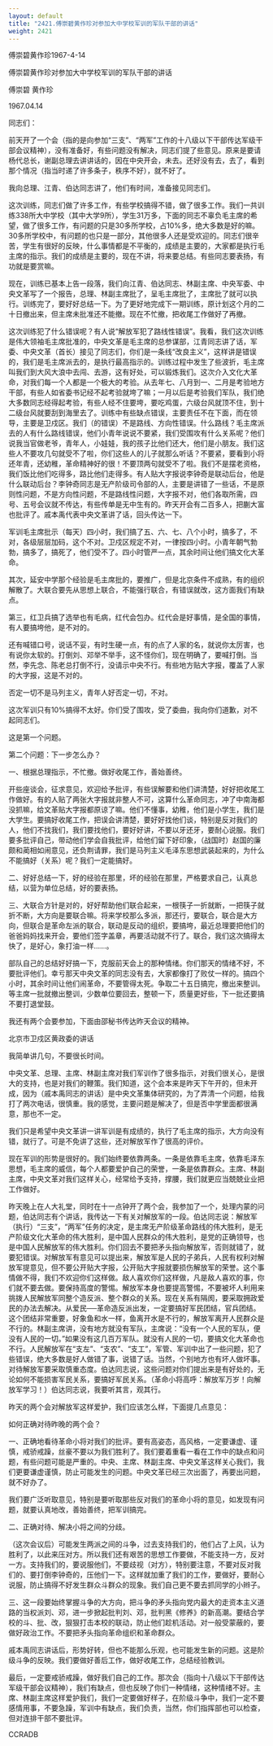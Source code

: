 ```yaml
---
layout: default
title: "2421.傅崇碧黄作珍对参加大中学校军训的军队干部的讲话"
weight: 2421
---
```


傅崇碧黄作珍1967-4-14

傅崇碧黄作珍对参加大中学校军训的军队干部的讲话

傅崇碧 黄作珍

1967.04.14

同志们：

前天开了一个会（指的是向参加“三支”、“两军”工作的十八级以下干部传达军级干部会议精神），没有准备好，有些问题没有解决，同志们提了些意见。原来是要请杨代总长，谢副总理去讲讲话的，因在中央开会，未去。还好没有去，去了，看到那个情况（指当时递了许多条子，秩序不好），就不好了。

我向总理、江青、伯达同志讲了，他们有时间，准备接见同志们。

这次训练，同志们做了许多工作，有些学校搞得不错，做了很多工作。我们一共训练338所大中学校（其中大学9所），学生31万多，下面的同志不辜负毛主席的希望，做了很多工作，有问题的只是30多所学校，占10%多，绝大多数是好的嘛。30多所学校中，有问题的也只是一部分，其他很多人还是受欢迎的。同志们很辛苦，学生有很好的反映，什么事情都是不平衡的，成绩是主要的，大家都是执行毛主席的指示。我们的成绩是主要的，现在不讲，将来要总结。有些同志要表扬，有功就是要赏嘛。

现在，训练已基本上告一段落，我们向江青、伯达同志、林副主席、中央军委、中央文革写了一个报告，总理、林副主席批了，呈毛主席批了，主席批了就可以执行。训练完了，要好好总结一下。为了更好地完成下一期训练，原计划这个月的二十日撤出来，但主席未批准还不能撤。现在不忙撤，把收尾工作做好了再撤。

这次训练犯了什么错误呢？有人说“解放军犯了路线性错误”。我看，我们这次训练是伟大领袖毛主席批准的，中央文革是毛主席的总参谋部，江青同志讲了话，军委、中央文革（首长）接见了同志们，你们是一条线“改良主义”，这样讲是错误的，我们是毛主席派去的，是执行最高指示的。训练过程中发生了些波折，毛主席叫我们到大风大浪中去闯、去游，这有好处，可以锻炼我们。这次介入文化大革命，对我们每一个人都是一个极大的考验。从去年七、八月到一、二月是考验地方干部，有些人如省委书记经不起考验就垮了嘛；一月以后是考验我们军队，我们绝大多数同志经得起考验，有些人经不住要垮，要吃鸡蛋，六级台风就顶不住，到十二级台风就要刮到海里去了。训练中有些缺点错误，主要责任不在下面，而在领导，主要是卫戍区。我们（的错误）不是路线、方向性错误。什么路线？毛主席派去的人有什么路线错误，他们小青年说说不要紧，我们受围攻有什么关系呢？他们说我当官做老爷，青年人，小娃娃，我的孩子比他们还大，他们是小朋友。我们这些人不要攻几句就受不了啦，你们这些人的儿子就那么听话？不要紧，要看到小将还年青，还幼稚，革命精神好的很！不要顶两句就受不了啦。我们不是摆老资格，我们饭比他们吃得多，路比他们走得多。有人贴大字报说李钟奇是联动后台，他是什么联动后台？李钟奇同志是无产阶级司令部的人，主要是讲错了一些话，不是原则性问题，不是方向性问题，不是路线性问题，大字报不对，他们各取所需，四号、五号会议就不传达，有些传单是无中生有的。昨天开会有二百多人，把蒯大富也批评了。戚本禹代表中央文革讲了话，回头传达一下。

军训毛主席批示（每天）四小时，我们搞了五、六、七、八个小时，搞多了，不对，各级层层加码，这个不对。卫戍区规定不对，一律按四小时。小青年朝气勃勃，搞多了，搞死了，他们受不了。四小时管严一点，其余时间让他们搞文化大革命。

其次，延安中学那个经验是毛主席批的，要推广，但是北京条件不成熟，有的组织解散了。大联合要先从思想上联合，不能强行联合，有错误就改，这方面我们有缺点。

第三，红卫兵搞了选举也有毛病，红代会包办。红代会是好事情，是全国的事情，有人要搞垮他，是不对的。

还有喊错口号，说话不妥，有时生硬一点，有的点了人家的名，就说你太厉害，也有说你太软的。打倒刘、邓举不举手，这不怪你们，现在明确了，要喊打倒。当然，李先念、陈老总打倒不行，没请示中央不行。有些地方贴大字报，覆盖了人家的大字报，这是不对的。

否定一切不是马列主义，青年人好否定一切，不对。

这次军训只有10%搞得不太好。你们受了围攻，受了委曲，我向你们道歉，对不起同志们。

这是第一个问题。

第二个问题：下一步怎么办？

一、根据总理指示，不忙撤。做好收尾工作，善始善终。

开些座谈会，征求意见，欢迎给予批评，有些误解要和他们讲清楚，好好把收尾工作做好。有的人贴了两张大字报就非整人不可，这算什么革命同志，冲了中南海都没抓嘛，给文革贴大字报都原谅了嘛。他们不懂事，幼稚，他们是小学生，我们是大学生。要搞好收尾工作，把误会讲清楚，要好好找他们谈，特别是反对我们的人，他们不找我们，我们要找他们，要好好讲，不要以牙还牙，要耐心说服。我们要多批评自己，带动他们学会自我批评，给他们留下好印象，（战国时）赵国的廉颇和蔺相如闹意见，还负荆请罪，我们是马列主义毛泽东思想武装起来的，为什么不能搞好（关系）呢？我们一定能搞好。

二、好好总结一下，好的经验在那里，坏的经验在那里，严格要求自己，认真总结，以营为单位总结，好的要表扬。

三、大联合方针是对的，好好帮助他们联合起来，一根筷子一折就断，一把筷子就折不断，大方向是要联合嘛。将来学校那么多派，那还行，要联合，联合是大方向，但联合是革命左派的联合，联动是反动的组织，要搞垮，最近总理要把他们的爸爸妈妈找来开会，要他们签字盖章，再要活动就不行了。联合，我们这次搞得太快了，是好心，象打油一样……。

部队自己的总结好好搞一下，克服前天会上的那种情绪。你们那天的情绪不好，不要批评他们。幸亏那天中央文革的同志没有去，大家都像打了败仗一样的。搞四个小时，其余时间让他们闹革命，不要管得太死。争取二十五日搞完，撤出来整训。等主席一批就撤出整训，少数单位要回去，整顿一下，质量更好些，下一批还要搞不要打退堂鼓。

我还有两个会要参加，下面由邵秘书传达昨天会议的精神。

北京市卫戍区黄政委的讲话

我简单讲几句，不要很长时间。

中央文革、总理、主席、林副主席对我们军训作了很多指示，对我们很关心，是很大的支持，也是对我们的鞭策。我们知道，这个会本来是昨天下午开的，但未开成，因为（戚本禹同志的讲话）是中央文革集体研究的，为了弄清一个问题，给我打了两次电话，很慎重。我的感觉，主要问题是解决了，但是否中学里面都很满意，那也不一定。

我们只是希望中央文革讲一讲军训是有成绩的，执行了毛主席的指示，大方向没有错，就行了。可是不免讲了这些，还对解放军作了很高的评价。

现在军训的形势是很好的。我们始终要依靠两条。一条是依靠毛主席，依靠毛泽东思想，毛主席的威信，每个人都要爱护自己的荣誉，一条是依靠群众。主席、林副主席，中央文革对我们这样关心，经常给予支持，撑腰，我们就更应当兢兢业业把工作做好。

昨天晚上在人大礼堂，同时在十一点钟开了两个会，我参加了一个，处理内蒙的问题，伯达同志有个讲话，我传达一下有关对解放军的一段。伯达同志说：解放军（执行）“三支”，“两军”任务的决定，是主席无产阶级革命路线的伟大胜利，是无产阶级文化大革命的伟大胜利，是中国人民群众的伟大胜利，是党的正确领导，也是中国人民解放军的伟大胜利。你们回去不要把矛头指向解放军，否则就错了，就要犯错误。对解放军有意见可以提出来，解放军是人民的子弟兵，人民有权利对解放军提意见，但不要公开贴大字报，公开贴大字报就要损伤解放军的荣誉。这个事情做不得，我们不欢迎你们这样做。敌人喜欢你们这样做，凡是敌人喜欢的事，你们就不要去做。要保持高度的警惕。解放军本身也要提高警惕，不要被坏人利用来挑拨人民解放军同整个造反派、整个群众的关系。现在关系有隔阂，要采取拥政爱民的办法去解决。从爱民──革命造反派出发，一定要搞好军民团结，官兵团结。这个团结非常重要，好象鱼和水一样，鱼离开水是不行的，解放军离开人民群众是不行的。林副主席讲，没有地方就没有军队，主席说：“没有一个人民的军队，便没有人民的一切。”如果没有这几百万军队。就没有人民的一切，要搞文化大革命也不行。人民解放军在“支左”、“支农”、“支工”，军管、军训中出了一些问题，犯了些错误，绝大多数是好人做错了事，说错了话。当然，个别地方也有坏人做坏事。对待解放军要采取慎重态度。伯达同志说，这些问题对你们提出来是有好处的，无论如何不能损害军民关系，要搞好军民关系。（革命小将高呼：解放军万岁！向解放军学习！）伯达同志说，我要听其言，观其行。

昨天的两个会对解放军这样爱护，我们应该怎么样，下面提几点意见：

如何正确对待昨晚的两个会？

一、正确地看待革命小将对我们的批评。要有高姿态，高风格，一定要谦虚、谨慎，戒骄戒躁，丝豪不要以为我们胜利了。我们要着重看一看在工作中的缺点和问题，有些问题可能是严重的。中央、主席、林副主席、中央文革这样关心我们，我们更要谦虚谨慎，防止可能发生的问题。中央文革已经三次出面了，再要出问题，就不好办了。

我们要广泛听取意见，特别是要听取那些反对我们的革命小将的意见，如发现有问题，就要认真地改，善始善终，把军训搞完。

二、正确对待、解决小将之间的分歧。

（这次会议后）可能发生两派之间的斗争，过去支持我们的，他们占了上风，认为胜利了，以此来压对方。所以我们还有艰苦的思想工作要做，不能支持一方，反对一方。支持我们的，要说服他们，不要歧视（对方），特别要注意，不要对反对我们的、要打倒李钟奇的，压他们一下。这样就加重了我们的工作，要做好，要耐心说服，防止搞得不好发生群众斗群众的现象。我们自己更不要去抓同学的小辫子。

三、这一段要始终掌握斗争的大方向，把斗争的矛头指向党内最大的走资本主义道路的当权派刘、邓，进一步掀起批判刘、邓，批判黑《修养》的新高潮。要结合学校的斗、批、改，狠狠打击本校的联动，防止他们趁机活动。对一般受蒙蔽的，要做好政治工作。不要把矛头指向革命组织和革命群众。

戚本禹同志讲话后，形势好转，但也不能那么乐观，也可能发生新的问题。这是阶级斗争的反映。我们要做好善后工作，做好收尾工作，总结经验教训。

最后，一定要戒骄戒躁，做好我们自己的工作。那次会（指向十八级以下干部传达军级干部会议精神），我们有缺点，但也反映了你们一种情绪，这种情绪不好。主席、林副主席这样爱护我们，我们一定要做好样子，在阶级斗争中，我们一定不要感情用事，不要急躁，军训中有缺点，我们负责，当然，你们指挥部也可以检查，但对连排干部不要批评。

CCRADB


